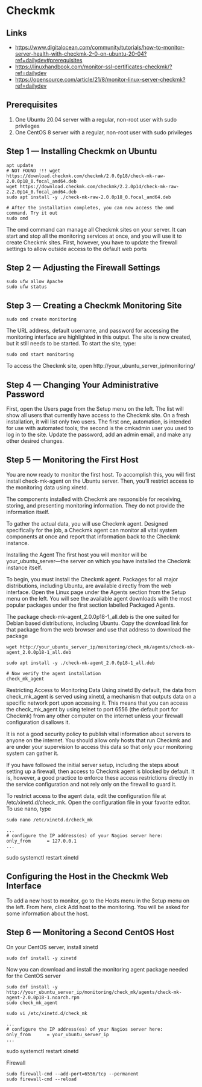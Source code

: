 # Checkmk

## Links

- https://www.digitalocean.com/community/tutorials/how-to-monitor-server-health-with-checkmk-2-0-on-ubuntu-20-04?ref=dailydev#prerequisites
- https://linuxhandbook.com/monitor-ssl-certificates-checkmk/?ref=dailydev
- https://opensource.com/article/21/8/monitor-linux-server-checkmk?ref=dailydev

## Prerequisites

1. One Ubuntu 20.04 server with a regular, non-root user with sudo privileges
2. One CentOS 8 server with a regular, non-root user with sudo privileges

## Step 1 — Installing Checkmk on Ubuntu

```
apt update
# NOT FOUND !!! wget https://download.checkmk.com/checkmk/2.0.0p18/check-mk-raw-2.0.0p18_0.focal_amd64.deb
wget https://download.checkmk.com/checkmk/2.2.0p14/check-mk-raw-2.2.0p14_0.focal_amd64.deb
sudo apt install -y ./check-mk-raw-2.0.0p18_0.focal_amd64.deb

# After the installation completes, you can now access the omd command. Try it out
sudo omd

```

The omd command can manage all Checkmk sites on your server. It can start and stop all the monitoring services at once, and you will use it to create Checkmk sites. First, however, you have to update the firewall settings to allow outside access to the default web ports


## Step 2 — Adjusting the Firewall Settings

```
sudo ufw allow Apache
sudo ufw status

```


## Step 3 — Creating a Checkmk Monitoring Site

```
sudo omd create monitoring
```

The URL address, default username, and password for accessing the monitoring interface are highlighted in this output. The site is now created, but it still needs to be started. To start the site, type:
```
sudo omd start monitoring
```


To access the Checkmk site, open http://your_ubuntu_server_ip/monitoring/

## Step 4 — Changing Your Administrative Password


First, open the Users page from the Setup menu on the left. The list will show all users that currently have access to the Checkmk site. On a fresh installation, it will list only two users. The first one, automation, is intended for use with automated tools; the second is the cmkadmin user you used to log in to the site.
Update the password, add an admin email, and make any other desired changes.



## Step 5 — Monitoring the First Host

You are now ready to monitor the first host. To accomplish this, you will first install check-mk-agent on the Ubuntu server. Then, you’ll restrict access to the monitoring data using xinetd.

The components installed with Checkmk are responsible for receiving, storing, and presenting monitoring information. They do not provide the information itself.

To gather the actual data, you will use Checkmk agent. Designed specifically for the job, a Checkmk agent can monitor all vital system components at once and report that information back to the Checkmk instance.

Installing the Agent
The first host you will monitor will be your_ubuntu_server—the server on which you have installed the Checkmk instance itself.

To begin, you must install the Checkmk agent. Packages for all major distributions, including Ubuntu, are available directly from the web interface. Open the Linux page under the Agents section from the Setup menu on the left. You will see the available agent downloads with the most popular packages under the first section labelled Packaged Agents.


The package check-mk-agent_2.0.0p18-1_all.deb is the one suited for Debian based distributions, including Ubuntu. Copy the download link for that package from the web browser and use that address to download the package

```
wget http://your_ubuntu_server_ip/monitoring/check_mk/agents/check-mk-agent_2.0.0p18-1_all.deb

sudo apt install -y ./check-mk-agent_2.0.0p18-1_all.deb

# Now verify the agent installation
check_mk_agent
```



Restricting Access to Monitoring Data Using xinetd
By default, the data from check_mk_agent is served using xinetd, a mechanism that outputs data on a specific network port upon accessing it. This means that you can access the check_mk_agent by using telnet to port 6556 (the default port for Checkmk) from any other computer on the internet unless your firewall configuration disallows it.

It is not a good security policy to publish vital information about servers to anyone on the internet. You should allow only hosts that run Checkmk and are under your supervision to access this data so that only your monitoring system can gather it.

If you have followed the initial server setup, including the steps about setting up a firewall, then access to Checkmk agent is blocked by default. It is, however, a good practice to enforce these access restrictions directly in the service configuration and not rely only on the firewall to guard it.

To restrict access to the agent data, edit the configuration file at /etc/xinetd.d/check_mk. Open the configuration file in your favorite editor. To use nano, type

```
sudo nano /etc/xinetd.d/check_mk

...
# configure the IP address(es) of your Nagios server here:
only_from      = 127.0.0.1
...
```
sudo systemctl restart xinetd


## Configuring the Host in the Checkmk Web Interface

To add a new host to monitor, go to the Hosts menu in the Setup menu on the left. From here, click Add host to the monitoring. You will be asked for some information about the host.



## Step 6 — Monitoring a Second CentOS Host

On your CentOS server, install xinetd

```
sudo dnf install -y xinetd
```

Now you can download and install the monitoring agent package needed for the CentOS server
```
sudo dnf install -y http://your_ubuntu_server_ip/monitoring/check_mk/agents/check-mk-agent-2.0.0p18-1.noarch.rpm
sudo check_mk_agent
```

```
sudo vi /etc/xinetd.d/check_mk

...
# configure the IP address(es) of your Nagios server here:
only_from      = your_ubuntu_server_ip
...
```
sudo systemctl restart xinetd

Firewall
```
sudo firewall-cmd --add-port=6556/tcp --permanent
sudo firewall-cmd --reload
```




